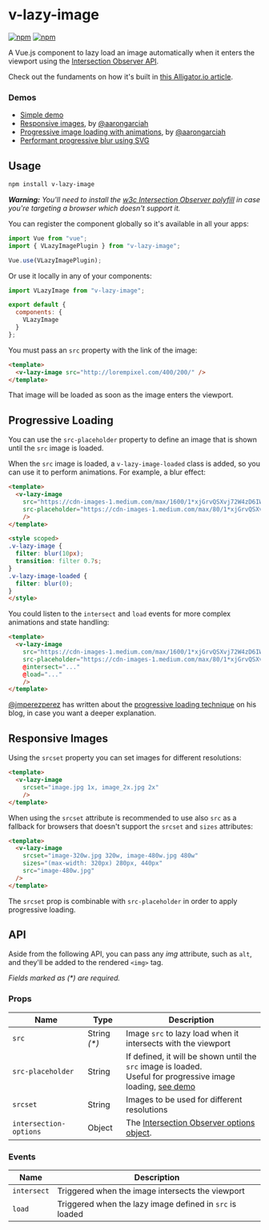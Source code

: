 # v-lazy-image

[![npm](https://img.shields.io/npm/v/v-lazy-image.svg)](https://www.npmjs.com/package/v-lazy-image)
[![npm](https://img.shields.io/npm/dm/v-lazy-image.svg)](https://www.npmjs.com/package/v-lazy-image)


A Vue.js component to lazy load an image automatically when it enters the viewport using the [Intersection Observer API](https://developer.mozilla.org/docs/Web/API/Intersection_Observer_API).

Check out the fundaments on how it's built in [this Alligator.io article](https://alligator.io/vuejs/lazy-image/).

### Demos

* [Simple demo](https://codesandbox.io/s/r5wmj970wm)
* [Responsive images](https://codesandbox.io/s/k2kp64qkq7), by [@aarongarciah](https://twitter.com/aarongarciah)
* [Progressive image loading with animations](https://codesandbox.io/s/9l3n6j5944), by [@aarongarciah](https://twitter.com/aarongarciah)
* [Performant progressive blur using SVG](https://codesandbox.io/s/2ox0z4ymop)

## Usage

```bash
npm install v-lazy-image
```

_**Warning:** You'll need to install the [w3c Intersection Observer polyfill](https://github.com/w3c/IntersectionObserver/tree/master/polyfill) in case you're targeting a browser which doesn't support it._

You can register the component globally so it's available in all your apps:

```js
import Vue from "vue";
import { VLazyImagePlugin } from "v-lazy-image";

Vue.use(VLazyImagePlugin);
```

Or use it locally in any of your components:

```js
import VLazyImage from "v-lazy-image";

export default {
  components: {
    VLazyImage
  }
};
```

You must pass an `src` property with the link of the image:

```html
<template>
  <v-lazy-image src="http://lorempixel.com/400/200/" />
</template>
```

That image will be loaded as soon as the image enters the viewport.

## Progressive Loading

You can use the `src-placeholder` property to define an image that is shown until the `src` image is loaded.

When the `src` image is loaded, a `v-lazy-image-loaded` class is added, so you can use it to perform animations. For example, a blur effect:

```html
<template>
  <v-lazy-image
    src="https://cdn-images-1.medium.com/max/1600/1*xjGrvQSXvj72W4zD6IWzfg.jpeg"
    src-placeholder="https://cdn-images-1.medium.com/max/80/1*xjGrvQSXvj72W4zD6IWzfg.jpeg"
    />
</template>

<style scoped>
.v-lazy-image {
  filter: blur(10px);
  transition: filter 0.7s;
}
.v-lazy-image-loaded {
  filter: blur(0);
}
</style>
```

You could listen to the `intersect` and `load` events for more complex animations and state handling:

```html
<template>
  <v-lazy-image
    src="https://cdn-images-1.medium.com/max/1600/1*xjGrvQSXvj72W4zD6IWzfg.jpeg"
    src-placeholder="https://cdn-images-1.medium.com/max/80/1*xjGrvQSXvj72W4zD6IWzfg.jpeg"
    @intersect="..."
    @load="..."
    />
</template>
```

[@jmperezperez](https://twitter.com/jmperezperez) has written about the [progressive loading technique](https://jmperezperez.com/more-progressive-image-loading/) on his blog, in case you want a deeper explanation.

## Responsive Images

Using the `srcset` property you can set images for different resolutions:

```html
<template>
  <v-lazy-image
    srcset="image.jpg 1x, image_2x.jpg 2x"
    />
</template>
```

When using the `srcset` attribute is recommended to use also `src` as a fallback for browsers that doesn't support the `srcset` and `sizes` attributes:

```html
<template>
  <v-lazy-image
    srcset="image-320w.jpg 320w, image-480w.jpg 480w"
    sizes="(max-width: 320px) 280px, 440px"
    src="image-480w.jpg"
  />
</template>
```

The `srcset` prop is combinable with `src-placeholder` in order to apply progressive loading.

## API

Aside from the following API, you can pass any *img* attribute, such as `alt`, and they'll be added to the rendered `<img>` tag.

_Fields marked as (\*) are required._

### Props

| Name                   | Type          | Description                                                                                                                                               |
| ---------------------- | ------------- | --------------------------------------------------------------------------------------------------------------------------------------------------------- |
| `src`                  | String _(\*)_ | Image `src` to lazy load when it intersects with the viewport                                                                                             |
| `src-placeholder`      | String        | If defined, it will be shown until the `src` image is loaded. <br> Useful for progressive image loading, [see demo](https://codesandbox.io/s/9l3n6j5944)  |
| `srcset`               | String        | Images to be used for different resolutions                                                                                                               |
| `intersection-options` | Object        | The [Intersection Observer options object](https://developer.mozilla.org/en-US/docs/Web/API/Intersection_Observer_API#Creating_an_intersection_observer). |

### Events

| Name        | Description                                              |
| ----------- | -------------------------------------------------------- |
| `intersect` | Triggered when the image intersects the viewport         |
| `load`      | Triggered when the lazy image defined in `src` is loaded |
